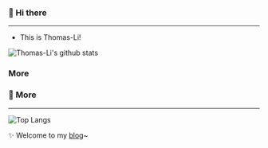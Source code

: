 ### 👋 Hi there
---------------------------
- This is Thomas-Li!
<!--
**thomas-li-sjtu/Thomas-Li** is a ✨ _special_ ✨ repository because its `README.md` (this file) appears on your GitHub profile.
@@ -15,7 +16,8 @@ Here are some ideas to get you started:
- ⚡ Fun fact: ...
-->
![Thomas-Li's github stats](https://github-readme-stats.vercel.app/api?username=thomas-li-sjtu&theme=buefy&hide_border=true&show_icons=true&include_all_commits=true&count_private=true)
### More
### 💬 More
------------------------------
![Top Langs](https://github-readme-stats.vercel.app/api/top-langs/?username=thomas-li-sjtu&hide=html&layout=compact&theme=buefy&hide_border=true)

✨ Welcome to my [blog](https://thomas-li-sjtu.github.io/)~
